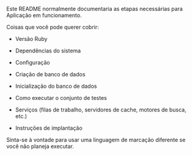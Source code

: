 Este README normalmente documentaria as etapas necessárias para
Aplicação em funcionamento.

Coisas que você pode querer cobrir:

* Versão Ruby

* Dependências do sistema

* Configuração

* Criação de banco de dados

* Inicialização do banco de dados

* Como executar o conjunto de testes

* Serviços (filas de trabalho, servidores de cache, motores de busca, etc.)

* Instruções de implantação


Sinta-se à vontade para usar uma linguagem de marcação diferente se você não planeja executar.
